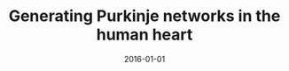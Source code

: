 ---
title: "Generating Purkinje networks in the human heart"
collection: publications
permalink: /publication/2016-01-01-Generating-Purkinje-networks-in-the-human-heart
date: 2016-01-01
venue: 'Journal of biomechanics'
paperurl: 'https://www.sciencedirect.com/science/article/pii/S0021929015007332'
citation: ' Francisco Sahli,  Daniel Hurtado,  Ellen Kuhl, &quot;Generating Purkinje networks in the human heart.&quot; Journal of biomechanics, 2016.'
authors: 'Francisco Sahli Costabal, Daniel Hurtado, Ellen Kuhl'
---